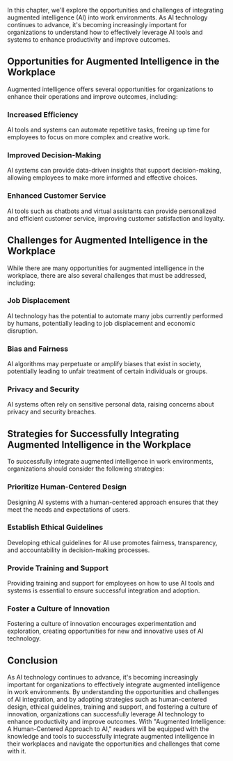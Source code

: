 
In this chapter, we'll explore the opportunities and challenges of integrating augmented intelligence (AI) into work environments. As AI technology continues to advance, it's becoming increasingly important for organizations to understand how to effectively leverage AI tools and systems to enhance productivity and improve outcomes.

Opportunities for Augmented Intelligence in the Workplace
---------------------------------------------------------

Augmented intelligence offers several opportunities for organizations to enhance their operations and improve outcomes, including:

### Increased Efficiency

AI tools and systems can automate repetitive tasks, freeing up time for employees to focus on more complex and creative work.

### Improved Decision-Making

AI systems can provide data-driven insights that support decision-making, allowing employees to make more informed and effective choices.

### Enhanced Customer Service

AI tools such as chatbots and virtual assistants can provide personalized and efficient customer service, improving customer satisfaction and loyalty.

Challenges for Augmented Intelligence in the Workplace
------------------------------------------------------

While there are many opportunities for augmented intelligence in the workplace, there are also several challenges that must be addressed, including:

### Job Displacement

AI technology has the potential to automate many jobs currently performed by humans, potentially leading to job displacement and economic disruption.

### Bias and Fairness

AI algorithms may perpetuate or amplify biases that exist in society, potentially leading to unfair treatment of certain individuals or groups.

### Privacy and Security

AI systems often rely on sensitive personal data, raising concerns about privacy and security breaches.

Strategies for Successfully Integrating Augmented Intelligence in the Workplace
-------------------------------------------------------------------------------

To successfully integrate augmented intelligence in work environments, organizations should consider the following strategies:

### Prioritize Human-Centered Design

Designing AI systems with a human-centered approach ensures that they meet the needs and expectations of users.

### Establish Ethical Guidelines

Developing ethical guidelines for AI use promotes fairness, transparency, and accountability in decision-making processes.

### Provide Training and Support

Providing training and support for employees on how to use AI tools and systems is essential to ensure successful integration and adoption.

### Foster a Culture of Innovation

Fostering a culture of innovation encourages experimentation and exploration, creating opportunities for new and innovative uses of AI technology.

Conclusion
----------

As AI technology continues to advance, it's becoming increasingly important for organizations to effectively integrate augmented intelligence in work environments. By understanding the opportunities and challenges of AI integration, and by adopting strategies such as human-centered design, ethical guidelines, training and support, and fostering a culture of innovation, organizations can successfully leverage AI technology to enhance productivity and improve outcomes. With "Augmented Intelligence: A Human-Centered Approach to AI," readers will be equipped with the knowledge and tools to successfully integrate augmented intelligence in their workplaces and navigate the opportunities and challenges that come with it.
